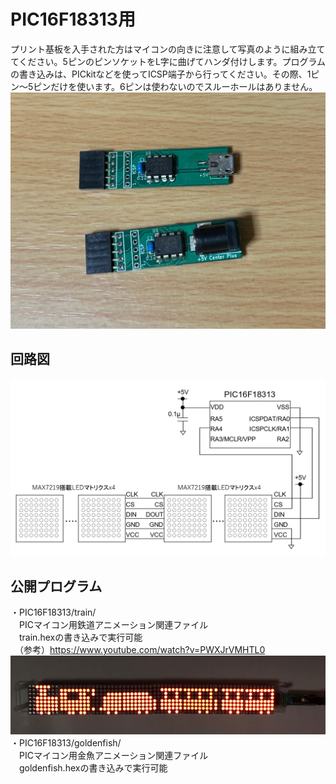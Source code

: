 # PIC16F18313用
プリント基板を入手された方はマイコンの向きに注意して写真のように組み立ててください。5ピンのピンソケットをL字に曲げてハンダ付けします。プログラムの書き込みは、PICkitなどを使ってICSP端子から行ってください。その際、1ピン～5ピンだけを使います。6ピンは使わないのでスルーホールはありません。  
![](max7219_pic16f18313.jpg)  
## 回路図
![](schematic_pic16f18313_max7219.png)  
## 公開プログラム
・PIC16F18313/train/  
　PICマイコン用鉄道アニメーション関連ファイル  
　train.hexの書き込みで実行可能  
　（参考）https://www.youtube.com/watch?v=PWXJrVMHTL0  
![](../ledmatrix7.jpg)  
・PIC16F18313/goldenfish/  
　PICマイコン用金魚アニメーション関連ファイル  
　goldenfish.hexの書き込みで実行可能  
